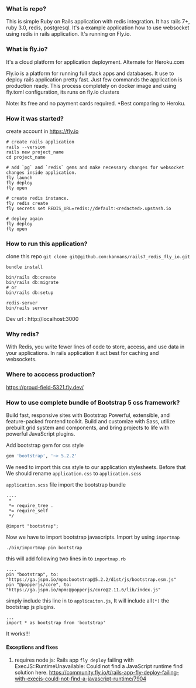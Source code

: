 ### What is repo?
  This is simple Ruby on Rails application with redis integration.  It has rails 7+, ruby 3.0, redis, postgresql. 
  It's  a example application how to use websocket using redis in rails application. It's running on Fly.io.
  
### What is fly.io?
It's a cloud platform for application deployment. Alternate for Heroku.com

Fly.io is a platform for running full stack apps and databases. It use to deploy rails application pretty fast. Just few commands the application is production ready. This process completely on docker image and using fly.toml configuration, its runs on fly.io clusters

Note: Its free and no payment cards required. *Best comparing to Heroku.

### How it was started?

create account in https://fly.io

```
# create rails application 
rails --version
rails new project_name
cd project_name

# add `pg` and `redis` gems and make necessary changes for websocket changes inside application. 
fly launch
fly deploy
fly open

# create redis instance.
fly redis create
fly secrets set REDIS_URL=redis://default:<redacted>.upstash.io

# deploy again
fly deploy
fly open

```
### How to run this application?
clone this repo `git clone git@github.com:kannans/rails7_redis_fly_io.git`

```
bundle install

bin/rails db:create
bin/rails db:migrate
# or 
bin/rails db:setup

redis-server
bin/rails server

```
Dev url : http://localhost:3000

### Why redis?
With Redis, you write fewer lines of code to store, access, and use data in your applications. In rails application it act best for caching and websockets.


### Where to acccess production?
https://proud-field-5321.fly.dev/


### How to use complete bundle of Bootstrap 5 css framework?
Build fast, responsive sites with Bootstrap Powerful, extensible, and feature-packed frontend toolkit. Build and customize with Sass, utilize prebuilt grid system and components, and bring projects to life with powerful JavaScript plugins.

Add bootstrap gem for css style
```rb
gem 'bootstrap', '~> 5.2.2'
```
We need to import this css style to our application stylesheets. 
Before that We should rename `application.css` to `application.scss`

`application.scss` file import the bootstrap bundle
```
....
 *
 *= require_tree .
 *= require_self
 */

@import "bootstrap";  
```
Now we have to import bootstrap javascripts. Import by using `importmap`

```
./bin/importmap pin bootstrap  
```

this will add following two lines in to `importmap.rb`

```
....
pin "bootstrap", to: "https://ga.jspm.io/npm:bootstrap@5.2.2/dist/js/bootstrap.esm.js"
pin "@popperjs/core", to: "https://ga.jspm.io/npm:@popperjs/core@2.11.6/lib/index.js"
```

simply include this line in to `applicaiton.js`, It will include all`(*)` the bootstrap js plugins.

```
...
import * as bootstrap from 'bootstrap'
```
It works!!!

#### Exceptions and fixes
1) requires node js:  Rails app `fly deploy` failing with ExecJS::RuntimeUnavailable: Could not find a JavaScript runtime find solution here. https://community.fly.io/t/rails-app-fly-deploy-failing-with-execjs-could-not-find-a-javascript-runtime/7904

